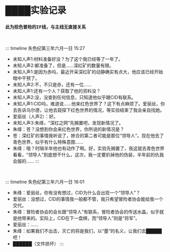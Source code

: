 # ████实验记录
### **`此为拾色冒险的IF线，与主线无直接关系`**
<br>

::: timeline 失色纪第三年六月一日 15:27
- 未知人声1:材料准备好没？为了这个我已经等了一年了。
- 未知人声2:都准备了，但是……深红矿的数量有限。
- 未知人声1:是因为赤吗，最近开采深红矿的动静确实有点大，他应该已经开始暗中干预了。
- 未知人声2:不，不只是赤，还有一位……
- 未知人声1:还有一个人？获取了他的资料没？
- 未知人声2:没，没查到任何信息，只知道他似乎跟CID有联系。
- 未知人声1:CID吗，难道说……他来红色世界了？这下有点麻烦了。爱丽丝，你去告诉乌尔德，让他去窥探下红色世界的情况，等实验结束了我会亲自找她。
- 爱丽丝（人声2）：好。
- 未知人声3:朱绛，“深红之网”先搁置吧，发现新情况了。
- 朱绛：苍？没想到你会来红色世界，你所说的新情况是？
- 苍：深红矿的事情我听说了，掺合的第二者可能是那位“领导人”。现在他去了青色世界，似乎有什么特殊意图……
- 朱绛：哦？时隔半年他也有动作了啊。好，实验先搁置了，我这就去青色世界看看，“领导人”到底想干什么，这次，我一定要扒掉他的伪装，半年前的仇我会报的……
:::
<br>

::: timeline 失色纪第三年六月一日 16:01
- 朱绛：爱丽丝，你有没有想过，CID为什么会出现一个“领导人”？
- 爱丽丝：没想过，CID的事情我一般都不管，我只希望冒险者协会能给我一个交代。
- 朱绛：冒险者协会的会长跟“领导人”有联系，冒险者协会的传送水晶，似乎就是他带来的。实际上，CID在下一盘棋，而“领导人”则是“将军”。
- 爱丽丝：......
- 朱绛：如果我们不出击，灭亡的将是我们，以“墨”的名义，让我们去█████吧！
- ██████（文件损坏）
:::

<CopyRight />